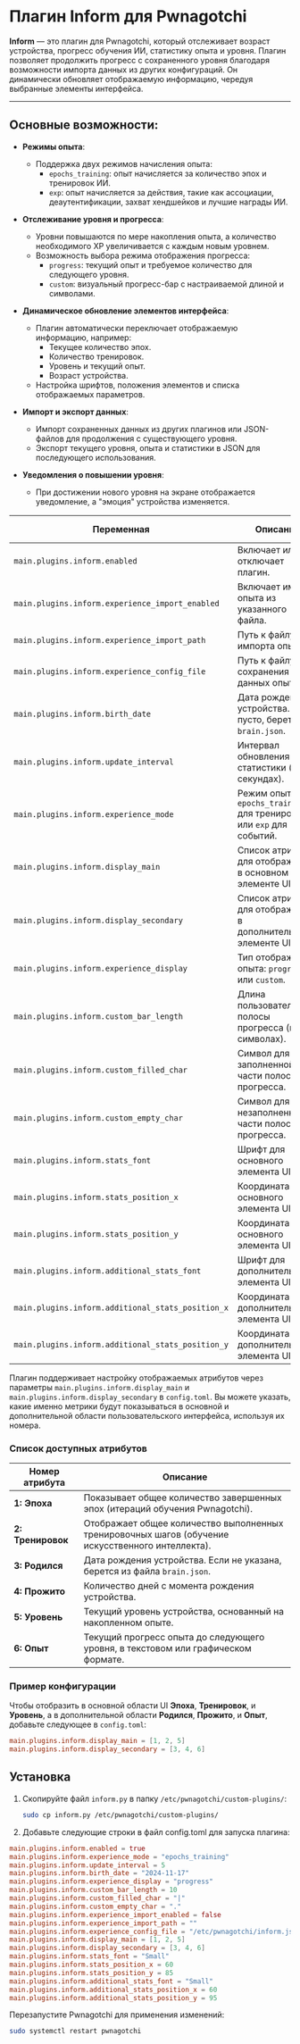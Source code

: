# Плагин Inform для Pwnagotchi

**Inform** — это плагин для Pwnagotchi, который отслеживает возраст устройства, прогресс обучения ИИ, статистику опыта и уровня. Плагин позволяет продолжить прогресс с сохраненного уровня благодаря возможности импорта данных из других конфигураций. Он динамически обновляет отображаемую информацию, чередуя выбранные элементы интерфейса.

---

## Основные возможности:
- **Режимы опыта**:
  - Поддержка двух режимов начисления опыта:
    - `epochs_training`: опыт начисляется за количество эпох и тренировок ИИ.
    - `exp`: опыт начисляется за действия, такие как ассоциации, деаутентификации, захват хендшейков и лучшие награды ИИ.

- **Отслеживание уровня и прогресса**:
  - Уровни повышаются по мере накопления опыта, а количество необходимого XP увеличивается с каждым новым уровнем.
  - Возможность выбора режима отображения прогресса:
    - `progress`: текущий опыт и требуемое количество для следующего уровня.
    - `custom`: визуальный прогресс-бар с настраиваемой длиной и символами.

- **Динамическое обновление элементов интерфейса**:
  - Плагин автоматически переключает отображаемую информацию, например:
    - Текущее количество эпох.
    - Количество тренировок.
    - Уровень и текущий опыт.
    - Возраст устройства.
  - Настройка шрифтов, положения элементов и списка отображаемых параметров.

- **Импорт и экспорт данных**:
  - Импорт сохраненных данных из других плагинов или JSON-файлов для продолжения с существующего уровня.
  - Экспорт текущего уровня, опыта и статистики в JSON для последующего использования.

- **Уведомления о повышении уровня**:
  - При достижении нового уровня на экране отображается уведомление, а "эмоция" устройства изменяется.

| **Переменная**                                    | **Описание**                                                                                | **Значение по умолчанию / Пример**           |
|---------------------------------------------------|---------------------------------------------------------------------------------------------|----------------------------------------------|
| `main.plugins.inform.enabled`                     | Включает или отключает плагин.                                                              | `true`                                       |
| `main.plugins.inform.experience_import_enabled`   | Включает импорт опыта из указанного файла.                                                  | `false`                                      |
| `main.plugins.inform.experience_import_path`      | Путь к файлу для импорта опыта.                                                             | `/etc/pwnagotchi/update.json`                |
| `main.plugins.inform.experience_config_file`      | Путь к файлу для сохранения данных опыта.                                                   | `/etc/pwnagotchi/inform.json`                |
| `main.plugins.inform.birth_date`                  | Дата рождения устройства. Если пусто, берется из `brain.json`.                              | `"2024-11-17"`                               |
| `main.plugins.inform.update_interval`             | Интервал обновления статистики (в секундах).                                                | `5`                                          |
| `main.plugins.inform.experience_mode`             | Режим опыта: `epochs_training` для тренировок или `exp` для событий.                        | `"epochs_training"`                          |
| `main.plugins.inform.display_main`                | Список атрибутов для отображения в основном элементе UI.                                    | `[1, 2, 5]`                                  |
| `main.plugins.inform.display_secondary`           | Список атрибутов для отображения в дополнительном элементе UI.                              | `[3, 4, 6]`                                  |
| `main.plugins.inform.experience_display`          | Тип отображения опыта: `progress` или `custom`.                                             | `"progress"`                                 |
| `main.plugins.inform.custom_bar_length`           | Длина пользовательской полосы прогресса (в символах).                                       | `10`                                         |
| `main.plugins.inform.custom_filled_char`          | Символ для заполненной части полосы прогресса.                                              | `"\|"`                                       |
| `main.plugins.inform.custom_empty_char`           | Символ для незаполненной части полосы прогресса.                                            | `"."`                                        |
| `main.plugins.inform.stats_font`                  | Шрифт для основного элемента UI.                                                            | `"Small"`                                    |
| `main.plugins.inform.stats_position_x`            | Координата X для основного элемента UI.                                                     | `60`                                         |
| `main.plugins.inform.stats_position_y`            | Координата Y для основного элемента UI.                                                     | `85`                                         |
| `main.plugins.inform.additional_stats_font`       | Шрифт для дополнительного элемента UI.                                                      | `"Small"`                                    |
| `main.plugins.inform.additional_stats_position_x` | Координата X для дополнительного элемента UI.                                               | `60`                                         |
| `main.plugins.inform.additional_stats_position_y` | Координата Y для дополнительного элемента UI.                                               | `95`                                         |

Плагин поддерживает настройку отображаемых атрибутов через параметры `main.plugins.inform.display_main` и `main.plugins.inform.display_secondary` в `config.toml`. Вы можете указать, какие именно метрики будут показываться в основной и дополнительной области пользовательского интерфейса, используя их номера.

### Список доступных атрибутов

| **Номер атрибута**  | **Описание**                                                                                      |
|---------------------|---------------------------------------------------------------------------------------------------|
| **1: Эпоха**        | Показывает общее количество завершенных эпох (итераций обучения Pwnagotchi).                      |
| **2: Тренировок**   | Отображает общее количество выполненных тренировочных шагов (обучение искусственного интеллекта). |
| **3: Родился**      | Дата рождения устройства. Если не указана, берется из файла `brain.json`.                         |
| **4: Прожито**      | Количество дней с момента рождения устройства.                                                    |
| **5: Уровень**      | Текущий уровень устройства, основанный на накопленном опыте.                                      |
| **6: Опыт**         | Текущий прогресс опыта до следующего уровня, в текстовом или графическом формате.                 |

### Пример конфигурации

Чтобы отобразить в основной области UI **Эпоха**, **Тренировок**, и **Уровень**, а в дополнительной области **Родился**, **Прожито**, и **Опыт**, добавьте следующее в `config.toml`:

```toml
main.plugins.inform.display_main = [1, 2, 5]
main.plugins.inform.display_secondary = [3, 4, 6]
```

   ## Установка
1. Скопируйте файл `inform.py` в папку `/etc/pwnagotchi/custom-plugins/`:
   ```bash
   sudo cp inform.py /etc/pwnagotchi/custom-plugins/
2. Добавьте следующие строки в файл config.toml для запуска плагина:

```toml
main.plugins.inform.enabled = true
main.plugins.inform.experience_mode = "epochs_training"
main.plugins.inform.update_interval = 5
main.plugins.inform.birth_date = "2024-11-17"
main.plugins.inform.experience_display = "progress"
main.plugins.inform.custom_bar_length = 10
main.plugins.inform.custom_filled_char = "|"
main.plugins.inform.custom_empty_char = "."
main.plugins.inform.experience_import_enabled = false
main.plugins.inform.experience_import_path = ""
main.plugins.inform.experience_config_file = "/etc/pwnagotchi/inform.json"
main.plugins.inform.display_main = [1, 2, 5]
main.plugins.inform.display_secondary = [3, 4, 6]
main.plugins.inform.stats_font = "Small"
main.plugins.inform.stats_position_x = 60
main.plugins.inform.stats_position_y = 85
main.plugins.inform.additional_stats_font = "Small"
main.plugins.inform.additional_stats_position_x = 60
main.plugins.inform.additional_stats_position_y = 95
```
Перезапустите Pwnagotchi для применения изменений:

```bash
sudo systemctl restart pwnagotchi

